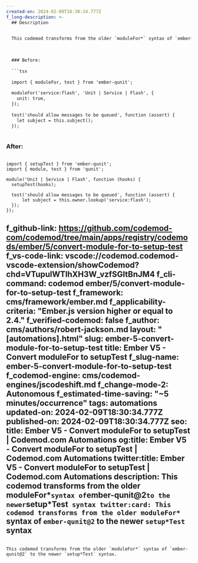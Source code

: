 ```yaml
---
created-on: 2024-02-09T18:30:34.777Z
f_long-description: >-
  ## Description
  

  This codemod transforms from the older `moduleFor*` syntax of `ember-qunit@2` to the newer `setup*Test` syntax.
  

  
  ### Before:
  
  ```tsx
  
  import { moduleFor, test } from 'ember-qunit';
  
  moduleFor('service:flash', 'Unit | Service | Flash', {
  	unit: true,
  });
  
  test('should allow messages to be queued', function (assert) {
  	let subject = this.subject();
  });
  
  ```
  
  ### After:
  
  ```tsx
  
  import { setupTest } from 'ember-qunit';
  import { module, test } from 'qunit';
  
  module('Unit | Service | Flash', function (hooks) {
  	setupTest(hooks);
  
  	test('should allow messages to be queued', function (assert) {
  		let subject = this.owner.lookup('service:flash');
  	});
  });
  
  ```
f_github-link: https://github.com/codemod-com/codemod/tree/main/apps/registry/codemods/ember/5/convert-module-for-to-setup-test
f_vs-code-link: vscode://codemod.codemod-vscode-extension/showCodemod?chd=VTupulWTlhXH3W_vzfSGItBnJM4
f_cli-command: codemod ember/5/convert-module-for-to-setup-test
f_framework: cms/framework/ember.md
f_applicability-criteria: "Ember.js version higher or equal to 2.4."
f_verified-codemod: false
f_author: cms/authors/robert-jackson.md
layout: "[automations].html"
slug: ember-5-convert-module-for-to-setup-test
title: Ember V5 - Convert moduleFor to setupTest
f_slug-name: ember-5-convert-module-for-to-setup-test
f_codemod-engine: cms/codemod-engines/jscodeshift.md
f_change-mode-2: Autonomous
f_estimated-time-saving: "~5 minutes/occurrence"
tags: automations
updated-on: 2024-02-09T18:30:34.777Z
published-on: 2024-02-09T18:30:34.777Z
seo:
  title: Ember V5 - Convert moduleFor to setupTest | Codemod.com Automations
  og:title: Ember V5 - Convert moduleFor to setupTest | Codemod.com Automations
  twitter:title: Ember V5 - Convert moduleFor to setupTest | Codemod.com Automations
  description: This codemod transforms from the older moduleFor*` syntax of `ember-qunit@2` to the newer `setup*Test` syntax
  twitter:card: This codemod transforms from the older moduleFor*` syntax of `ember-qunit@2` to the newer `setup*Test` syntax
---
```

This codemod transforms from the older `moduleFor*` syntax of `ember-qunit@2` to the newer `setup*Test` syntax.